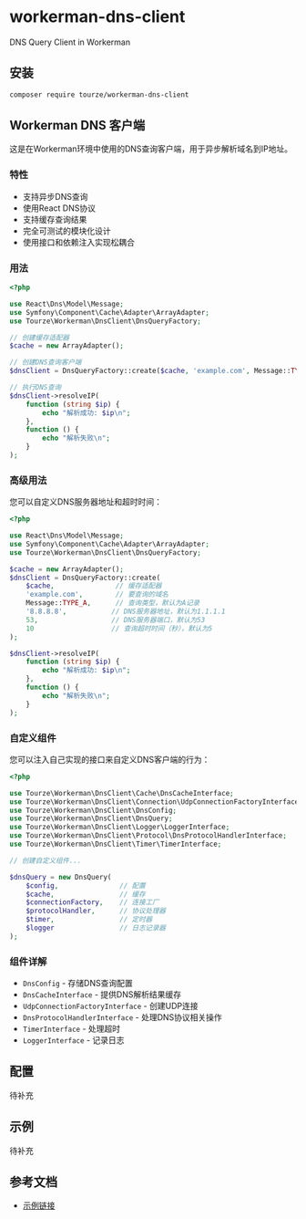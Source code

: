 # workerman-dns-client

DNS Query Client in Workerman

## 安装

```bash
composer require tourze/workerman-dns-client
```

## Workerman DNS 客户端

这是在Workerman环境中使用的DNS查询客户端，用于异步解析域名到IP地址。

### 特性

- 支持异步DNS查询
- 使用React DNS协议
- 支持缓存查询结果
- 完全可测试的模块化设计
- 使用接口和依赖注入实现松耦合

### 用法

```php
<?php

use React\Dns\Model\Message;
use Symfony\Component\Cache\Adapter\ArrayAdapter;
use Tourze\Workerman\DnsClient\DnsQueryFactory;

// 创建缓存适配器
$cache = new ArrayAdapter();

// 创建DNS查询客户端
$dnsClient = DnsQueryFactory::create($cache, 'example.com', Message::TYPE_A);

// 执行DNS查询
$dnsClient->resolveIP(
    function (string $ip) {
        echo "解析成功: $ip\n";
    },
    function () {
        echo "解析失败\n";
    }
);
```

### 高级用法

您可以自定义DNS服务器地址和超时时间：

```php
<?php

use React\Dns\Model\Message;
use Symfony\Component\Cache\Adapter\ArrayAdapter;
use Tourze\Workerman\DnsClient\DnsQueryFactory;

$cache = new ArrayAdapter();
$dnsClient = DnsQueryFactory::create(
    $cache,               // 缓存适配器
    'example.com',        // 要查询的域名
    Message::TYPE_A,      // 查询类型，默认为A记录
    '8.8.8.8',           // DNS服务器地址，默认为1.1.1.1
    53,                  // DNS服务器端口，默认为53
    10                   // 查询超时时间（秒），默认为5
);

$dnsClient->resolveIP(
    function (string $ip) {
        echo "解析成功: $ip\n";
    },
    function () {
        echo "解析失败\n";
    }
);
```

### 自定义组件

您可以注入自己实现的接口来自定义DNS客户端的行为：

```php
<?php

use Tourze\Workerman\DnsClient\Cache\DnsCacheInterface;
use Tourze\Workerman\DnsClient\Connection\UdpConnectionFactoryInterface;
use Tourze\Workerman\DnsClient\DnsConfig;
use Tourze\Workerman\DnsClient\DnsQuery;
use Tourze\Workerman\DnsClient\Logger\LoggerInterface;
use Tourze\Workerman\DnsClient\Protocol\DnsProtocolHandlerInterface;
use Tourze\Workerman\DnsClient\Timer\TimerInterface;

// 创建自定义组件...

$dnsQuery = new DnsQuery(
    $config,               // 配置
    $cache,                // 缓存
    $connectionFactory,    // 连接工厂
    $protocolHandler,      // 协议处理器
    $timer,                // 定时器
    $logger                // 日志记录器
);
```

### 组件详解

- `DnsConfig` - 存储DNS查询配置
- `DnsCacheInterface` - 提供DNS解析结果缓存
- `UdpConnectionFactoryInterface` - 创建UDP连接
- `DnsProtocolHandlerInterface` - 处理DNS协议相关操作
- `TimerInterface` - 处理超时
- `LoggerInterface` - 记录日志

## 配置

待补充

## 示例

待补充

## 参考文档

- [示例链接](https://example.com)
